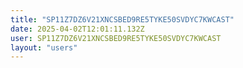 ```yaml
---
title: "SP11Z7DZ6V21XNCSBED9RE5TYKE50SVDYC7KWCAST"
date: 2025-04-02T12:01:11.132Z
user: SP11Z7DZ6V21XNCSBED9RE5TYKE50SVDYC7KWCAST
layout: "users"
---
```

    